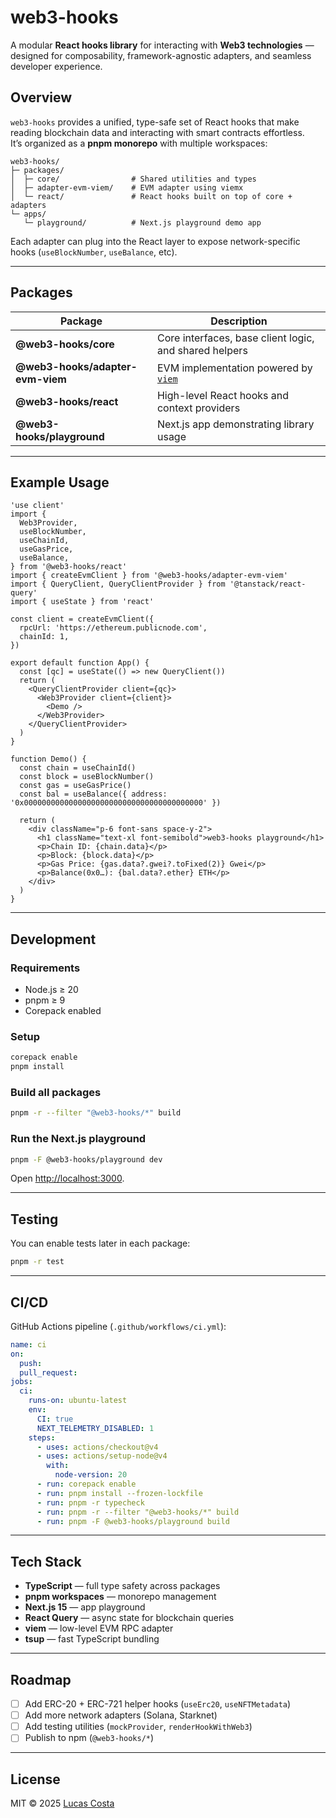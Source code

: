 # web3-hooks

A modular **React hooks library** for interacting with **Web3 technologies** — designed for composability, framework-agnostic adapters, and seamless developer experience.

## Overview

`web3-hooks` provides a unified, type-safe set of React hooks that make reading blockchain data and interacting with smart contracts effortless.  
It’s organized as a **pnpm monorepo** with multiple workspaces:

```
web3-hooks/
├─ packages/
│  ├─ core/                # Shared utilities and types
│  ├─ adapter-evm-viem/    # EVM adapter using viemx
│  └─ react/               # React hooks built on top of core + adapters
└─ apps/
   └─ playground/          # Next.js playground demo app
```

Each adapter can plug into the React layer to expose network-specific hooks (`useBlockNumber`, `useBalance`, etc).

---

## Packages

| Package | Description |
|----------|-------------|
| **@web3-hooks/core** | Core interfaces, base client logic, and shared helpers |
| **@web3-hooks/adapter-evm-viem** | EVM implementation powered by [`viem`](https://viem.sh) |
| **@web3-hooks/react** | High-level React hooks and context providers |
| **@web3-hooks/playground** | Next.js app demonstrating library usage |

---

## Example Usage

```tsx
'use client'
import {
  Web3Provider,
  useBlockNumber,
  useChainId,
  useGasPrice,
  useBalance,
} from '@web3-hooks/react'
import { createEvmClient } from '@web3-hooks/adapter-evm-viem'
import { QueryClient, QueryClientProvider } from '@tanstack/react-query'
import { useState } from 'react'

const client = createEvmClient({
  rpcUrl: 'https://ethereum.publicnode.com',
  chainId: 1,
})

export default function App() {
  const [qc] = useState(() => new QueryClient())
  return (
    <QueryClientProvider client={qc}>
      <Web3Provider client={client}>
        <Demo />
      </Web3Provider>
    </QueryClientProvider>
  )
}

function Demo() {
  const chain = useChainId()
  const block = useBlockNumber()
  const gas = useGasPrice()
  const bal = useBalance({ address: '0x0000000000000000000000000000000000000000' })

  return (
    <div className="p-6 font-sans space-y-2">
      <h1 className="text-xl font-semibold">web3-hooks playground</h1>
      <p>Chain ID: {chain.data}</p>
      <p>Block: {block.data}</p>
      <p>Gas Price: {gas.data?.gwei?.toFixed(2)} Gwei</p>
      <p>Balance(0x0…): {bal.data?.ether} ETH</p>
    </div>
  )
}
```

---

## Development

### Requirements
- Node.js ≥ 20
- pnpm ≥ 9
- Corepack enabled

### Setup
```bash
corepack enable
pnpm install
```

### Build all packages
```bash
pnpm -r --filter "@web3-hooks/*" build
```

### Run the Next.js playground
```bash
pnpm -F @web3-hooks/playground dev
```

Open [http://localhost:3000](http://localhost:3000).

---

## Testing
You can enable tests later in each package:

```bash
pnpm -r test
```

---

## CI/CD

GitHub Actions pipeline (`.github/workflows/ci.yml`):

```yaml
name: ci
on:
  push:
  pull_request:
jobs:
  ci:
    runs-on: ubuntu-latest
    env:
      CI: true
      NEXT_TELEMETRY_DISABLED: 1
    steps:
      - uses: actions/checkout@v4
      - uses: actions/setup-node@v4
        with:
          node-version: 20
      - run: corepack enable
      - run: pnpm install --frozen-lockfile
      - run: pnpm -r typecheck
      - run: pnpm -r --filter "@web3-hooks/*" build
      - run: pnpm -F @web3-hooks/playground build
```

---

## Tech Stack

- **TypeScript** — full type safety across packages  
- **pnpm workspaces** — monorepo management  
- **Next.js 15** — app playground  
- **React Query** — async state for blockchain queries  
- **viem** — low-level EVM RPC adapter  
- **tsup** — fast TypeScript bundling  

---

## Roadmap

- [ ] Add ERC-20 + ERC-721 helper hooks (`useErc20`, `useNFTMetadata`)
- [ ] Add more network adapters (Solana, Starknet)
- [ ] Add testing utilities (`mockProvider`, `renderHookWithWeb3`)
- [ ] Publish to npm (`@web3-hooks/*`)

---

## License

MIT © 2025 [Lucas Costa](https://github.com/lucascosta1996)
